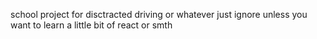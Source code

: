 school project for disctracted driving or whatever
just ignore unless you want to learn a little bit of react or smth

